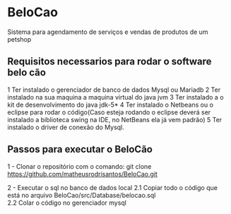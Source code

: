 # BeloCao

Sistema para agendamento de serviços e vendas de produtos de um petshop 

## Requisitos necessarios para rodar o software belo cão 

1 Ter instalado o gerenciador de banco de dados Mysql ou Mariadb 
2 Ter instalado na sua maquina a maquina virtual do java jvm 
3 Ter instalado a o kit de desenvolvimento do java jdk-5*
4 Ter instalado o Netbeans ou o eclipse para rodar o código(Caso esteja rodando o eclipse deverá ser instalado a 
biblioteca swing na IDE, no NetBeans ela já vem padrão)
5 Ter instalado o driver de conexão do Mysql. 


## Passos para executar o BeloCão 

1 - Clonar o repositório com o comando: 
git clone https://github.com/matheusrodrisantos/BeloCao.git 

2 - Executar o sql no banco de dados local 
  2.1 Copiar todo o código que está no arquivo BeloCao/src/Database/belocao.sql 	
  2.2 Colar o código no gerenciador mysql 

